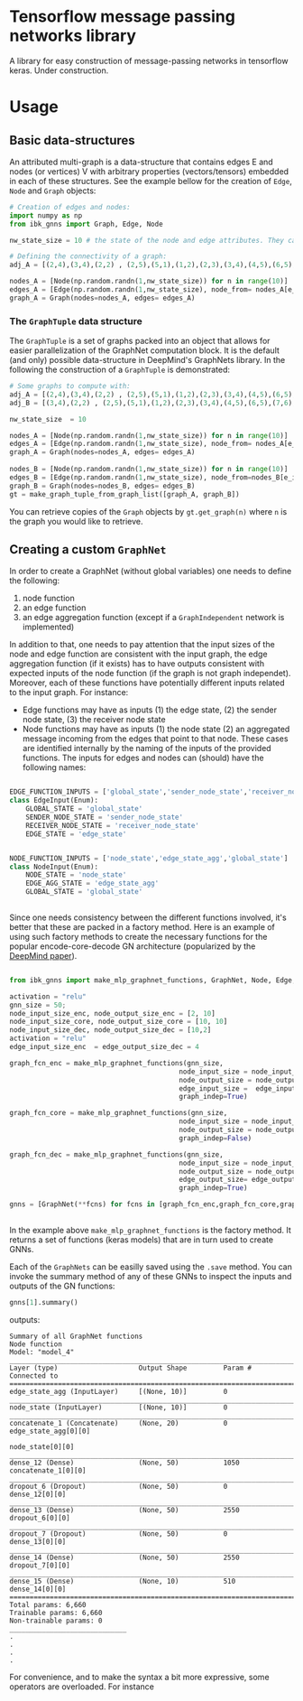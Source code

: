 # Tensorflow message passing networks library
A library for easy construction of message-passing networks in tensorflow keras.
Under construction.

# Usage
## Basic data-structures
An attributed multi-graph is a data-structure that contains edges E and nodes (or vertices) V with arbitrary properties (vectors/tensors) embedded in each of these structures.
See the example bellow for the creation of `Edge`, `Node` and `Graph` objects:
```python
# Creation of edges and nodes:
import numpy as np
from ibk_gnns import Graph, Edge, Node

nw_state_size = 10 # the state of the node and edge attributes. They can be different if necessary.

# Defining the connectivity of a graph:
adj_A = [(2,4),(3,4),(2,2) , (2,5),(5,1),(1,2),(2,3),(3,4),(4,5),(6,5),(7,6),(8,7)]

nodes_A = [Node(np.random.randn(1,nw_state_size)) for n in range(10)]
edges_A = [Edge(np.random.randn(1,nw_state_size), node_from= nodes_A[e_ij[0]], node_to= nodes_A[e_ij[1]]) for e_ij in adj_A]
graph_A = Graph(nodes=nodes_A, edges= edges_A)

```

### The `GraphTuple` data structure
The `GraphTuple` is a set of graphs packed into an object that allows for easier parallelization of the GraphNet computation block. 
It is the default (and only) possible data-structure in DeepMind's GraphNets library. In the following the construction of a `GraphTuple`
is demonstrated:

```python
# Some graphs to compute with:
adj_A = [(2,4),(3,4),(2,2) , (2,5),(5,1),(1,2),(2,3),(3,4),(4,5),(6,5),(7,6),(8,7)]
adj_B = [(3,4),(2,2) , (2,5),(5,1),(1,2),(2,3),(3,4),(4,5),(6,5),(7,6),(8,9)]

nw_state_size  = 10

nodes_A = [Node(np.random.randn(1,nw_state_size)) for n in range(10)]
edges_A = [Edge(np.random.randn(1,nw_state_size), node_from= nodes_A[e_ij[0]], node_to= nodes_A[e_ij[1]]) for e_ij in adj_A]
graph_A = Graph(nodes=nodes_A, edges= edges_A)
                
nodes_B = [Node(np.random.randn(1,nw_state_size)) for n in range(10)]
edges_B = [Edge(np.random.randn(1,nw_state_size), node_from=nodes_B[e_ij[0]], node_to = nodes_B[e_ij[1]]) for e_ij in adj_B]
graph_B = Graph(nodes=nodes_B, edges= edges_B)
gt = make_graph_tuple_from_graph_list([graph_A, graph_B])
```

You can retrieve copies of the `Graph` objects by `gt.get_graph(n)` where `n` is the graph you would like to retrieve.

## Creating a custom `GraphNet`
In order to create a GraphNet (without global variables) one needs to define the following:
1. node function
2. an edge function
3. an edge aggregation function (except if a `GraphIndependent` network is implemented)

In addition to that, one needs to pay attention that the input sizes of the node and edge function are consistent with the input graph, the edge aggregation function (if it exists) has to have outputs consistent with expected inputs of the node function (if the graph is not graph independet). Moreover, each of these functions have potentially different inputs related to the input graph. For instance:

* Edge functions may have as inputs (1) the edge state, (2) the sender node state, (3) the receiver node state
* Node functions may have as inputs (1) the node state (2) an aggregated message incoming from the edges that point to that node.
These cases are identified internally by the naming of the inputs of the provided functions. The inputs for edges and nodes can (should) have the following names:

```python

EDGE_FUNCTION_INPUTS = ['global_state','sender_node_state','receiver_node_state','edge_state']
class EdgeInput(Enum):
    GLOBAL_STATE = 'global_state'
    SENDER_NODE_STATE = 'sender_node_state'
    RECEIVER_NODE_STATE = 'receiver_node_state'
    EDGE_STATE = 'edge_state'


NODE_FUNCTION_INPUTS = ['node_state','edge_state_agg','global_state']
class NodeInput(Enum):
    NODE_STATE = 'node_state'
    EDGE_AGG_STATE = 'edge_state_agg'
    GLOBAL_STATE = 'global_state'
  
```

Since one needs consistency between the different functions involved, it's better that these are packed in a factory method.
Here is an example of using such factory methods to create the necessary functions for the popular encode-core-decode GN architecture (popularized by the [DeepMind paper](https://arxiv.org/abs/1806.01261)).

```python

from ibk_gnns import make_mlp_graphnet_functions, GraphNet, Node, Edge, Graph, GraphTuple, make_graph_tuple_from_graph_list

activation = "relu"
gnn_size = 50;
node_input_size_enc, node_output_size_enc = [2, 10]
node_input_size_core, node_output_size_core = [10, 10]
node_input_size_dec, node_output_size_dec = [10,2]
activation = "relu"
edge_input_size_enc  = edge_output_size_dec = 4

graph_fcn_enc = make_mlp_graphnet_functions(gnn_size,
                                          node_input_size = node_input_size_enc,
                                          node_output_size = node_output_size_enc,
                                          edge_input_size =  edge_input_size_enc,
                                          graph_indep=True)

graph_fcn_core = make_mlp_graphnet_functions(gnn_size,
                                          node_input_size = node_input_size_core, 
                                          node_output_size = node_output_size_core, 
                                          graph_indep=False)

graph_fcn_dec = make_mlp_graphnet_functions(gnn_size,
                                          node_input_size = node_input_size_dec, 
                                          node_output_size = node_output_size_dec, 
                                          edge_output_size= edge_output_size_dec,
                                          graph_indep=True)

gnns = [GraphNet(**fcns) for fcns in [graph_fcn_enc,graph_fcn_core,graph_fcn_dec]] # A full encode-core-decode set of GNNs!
    
```

In the example above `make_mlp_graphnet_functions` is the factory method. It returns a set of functions (keras models) that are in turn used to create GNNs.

Each of the `GraphNets` can be easilly saved using the `.save` method. 
You can invoke the summary method of any of these GNNs to inspect the inputs and outputs of the GN functions:
```python
gnns[1].summary()
```
outputs:

```
Summary of all GraphNet functions
Node function
Model: "model_4"
__________________________________________________________________________________________________
Layer (type)                    Output Shape         Param #     Connected to                     
==================================================================================================
edge_state_agg (InputLayer)     [(None, 10)]         0                                            
__________________________________________________________________________________________________
node_state (InputLayer)         [(None, 10)]         0                                            
__________________________________________________________________________________________________
concatenate_1 (Concatenate)     (None, 20)           0           edge_state_agg[0][0]             
                                                                 node_state[0][0]                 
__________________________________________________________________________________________________
dense_12 (Dense)                (None, 50)           1050        concatenate_1[0][0]              
__________________________________________________________________________________________________
dropout_6 (Dropout)             (None, 50)           0           dense_12[0][0]                   
__________________________________________________________________________________________________
dense_13 (Dense)                (None, 50)           2550        dropout_6[0][0]                  
__________________________________________________________________________________________________
dropout_7 (Dropout)             (None, 50)           0           dense_13[0][0]                   
__________________________________________________________________________________________________
dense_14 (Dense)                (None, 50)           2550        dropout_7[0][0]                  
__________________________________________________________________________________________________
dense_15 (Dense)                (None, 10)           510         dense_14[0][0]                   
==================================================================================================
Total params: 6,660
Trainable params: 6,660
Non-trainable params: 0
_____________________________
.
.
.
.
```


For convenience, and to make the syntax a bit more expressive, 
some operators are overloaded. For instance 




